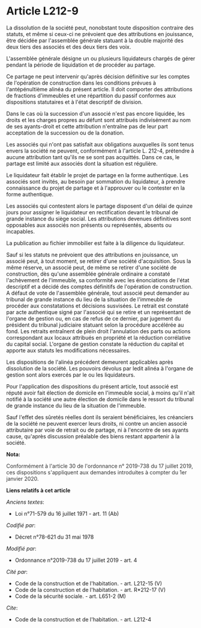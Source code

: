 # Article L212-9

La dissolution de la société peut, nonobstant toute disposition contraire des statuts, et même si ceux-ci ne prévoient que
des attributions en jouissance, être décidée par l'assemblée générale statuant à la double majorité des deux tiers des
associés et des deux tiers des voix.

L'assemblée générale désigne un ou plusieurs liquidateurs chargés de gérer pendant la période de liquidation et de procéder
au partage.

Ce partage ne peut intervenir qu'après décision définitive sur les comptes de l'opération de construction dans les conditions
prévues à l'antépénultième alinéa du présent article. Il doit comporter des attributions de fractions d'immeubles et une
répartition du passif conformes aux dispositions statutaires et à l'état descriptif de division.

Dans le cas où la succession d'un associé n'est pas encore liquidée, les droits et les charges propres au défunt sont
attribués indivisément au nom de ses ayants-droit et cette attribution n'entraîne pas de leur part acceptation de la
succession ou de la donation.

Les associés qui n'ont pas satisfait aux obligations auxquelles ils sont tenus envers la société ne peuvent, conformément à
l'article L. 212-4, prétendre à aucune attribution tant qu'ils ne se sont pas acquittés. Dans ce cas, le partage est limité
aux associés dont la situation est régulière.

Le liquidateur fait établir le projet de partage en la forme authentique. Les associés sont invités, au besoin par sommation
du liquidateur, à prendre connaissance du projet de partage et à l'approuver ou le contester en la forme authentique.

Les associés qui contestent alors le partage disposent d'un délai de quinze jours pour assigner le liquidateur en
rectification devant le tribunal de grande instance du siège social. Les attributions devenues définitives sont opposables
aux associés non présents ou représentés, absents ou incapables.

La publication au fichier immobilier est faite à la diligence du liquidateur.

Sauf si les statuts ne prévoient que des attributions en jouissance, un associé peut, à tout moment, se retirer d'une société
d'acquisition. Sous la même réserve, un associé peut, de même se retirer d'une société de construction, dès qu'une assemblée
générale ordinaire a constaté l'achèvement de l'immeuble, sa conformité avec les énonciations de l'état descriptif et a
décidé des comptes définitifs de l'opération de construction. A défaut de vote de l'assemblée générale, tout associé peut
demander au tribunal de grande instance du lieu de la situation de l'immeuble de procéder aux constatations et décisions
susvisées. Le retrait est constaté par acte authentique signé par l'associé qui se retire et un représentant de l'organe de
gestion ou, en cas de refus de ce dernier, par jugement du président du tribunal judiciaire statuant selon la procédure
accélérée au fond. Les retraits entraînent de plein droit l'annulation des parts ou actions correspondant aux locaux
attribués en propriété et la réduction corrélative du capital social. L'organe de gestion constate la réduction du capital et
apporte aux statuts les modifications nécessaires.

Les dispositions de l'alinéa précédent demeurent applicables après dissolution de la société. Les pouvoirs dévolus par ledit
alinéa à l'organe de gestion sont alors exercés par le ou les liquidateurs.

Pour l'application des dispositions du présent article, tout associé est réputé avoir fait élection de domicile en l'immeuble
social, à moins qu'il n'ait notifié à la société une autre élection de domicile dans le ressort du tribunal de grande
instance du lieu de la situation de l'immeuble.

Sauf l'effet des sûretés réelles dont ils seraient bénéficiaires, les créanciers de la société ne peuvent exercer leurs
droits, ni contre un ancien associé attributaire par voie de retrait ou de partage, ni à l'encontre de ses ayants cause,
qu'après discussion préalable des biens restant appartenir à la société.

**Nota:**

<font color="#333333">Conformément à l'article 30 de l'ordonnance n° 2019-738 du 17 juillet 2019, ces dispositions
s'appliquent aux demandes introduites à compter du 1er janvier 2020.</font>

**Liens relatifs à cet article**

_Anciens textes_:

  - Loi n°71-579 du 16 juillet 1971 - art. 11 (Ab)

_Codifié par_:

  - Décret n°78-621 du 31 mai 1978

_Modifié par_:

  - Ordonnance n°2019-738 du 17 juillet 2019 - art. 4

_Cité par_:

  - Code de la construction et de l'habitation. - art. L212-15 (V)
  - Code de la construction et de l'habitation. - art. R*212-17 (V)
  - Code de la sécurité sociale. - art. L651-2 (M)

_Cite_:

  - Code de la construction et de l'habitation. - art. L212-4
